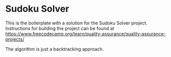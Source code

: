 # Sudoku Solver
This is the boilerplate with a solution for the Sudoku Solver project. Instructions for building the project can be found at https://www.freecodecamp.org/learn/quality-assurance/quality-assurance-projects/

The algorithm is just a backtracking approach.
